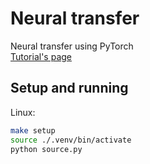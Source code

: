 # Neural transfer
Neural transfer using PyTorch   
[Tutorial's page](https://pytorch.org/tutorials/advanced/neural_style_tutorial.html) 

## Setup and running
Linux:

```bash
make setup
source ./.venv/bin/activate
python source.py
```
